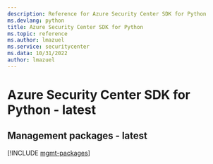 ```yaml
---
description: Reference for Azure Security Center SDK for Python
ms.devlang: python
title: Azure Security Center SDK for Python
ms.topic: reference
ms.author: lmazuel
ms.service: securitycenter
ms.data: 10/31/2022
author: lmazuel
---
```

# Azure Security Center SDK for Python - latest

## Management packages - latest
[!INCLUDE [mgmt-packages](security-center-mgmt-index.md)]